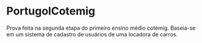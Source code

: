 # PortugolCotemig
Prova feita na segunda etapa do primeiro ensino médio cotemig. Baseia-se em um sistema de cadastro de usuários de uma locadora de carros.
